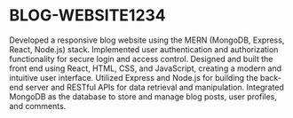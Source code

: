 # BLOG-WEBSITE1234
Developed a responsive blog website using the MERN (MongoDB, Express, React, Node.js) stack.
Implemented user authentication and authorization functionality for secure login and access control.
Designed and built the front end using React, HTML, CSS, and JavaScript, creating a modern and intuitive user interface.
Utilized Express and Node.js for building the back-end server and RESTful APIs for data retrieval and manipulation.
Integrated MongoDB as the database to store and manage blog posts, user profiles, and comments.
